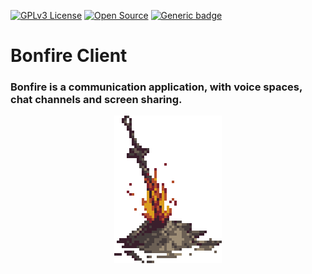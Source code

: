 [![GPLv3 License](https://img.shields.io/badge/License-GPL%20v3-yellow.svg)](https://opensource.org/licenses/)
[![Open Source](https://badges.frapsoft.com/os/v1/open-source.svg?v=103)](https://opensource.org/)
[![Generic badge](https://img.shields.io/badge/status-development-yellow.svg)](https://shields.io/)

# Bonfire Client

### Bonfire is a communication application, with voice spaces, chat channels and screen sharing.

<p align="center">
    <img src="/.README/bonfire.gif" />
</p>